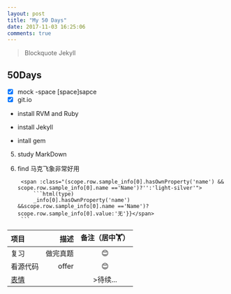 ```yaml
---
layout: post
title: "My 50 Days"
date: 2017-11-03 16:25:06 
comments: true
---
```


> Blockquote
> Jekyll

## 50Days

- [x] mock  -space [space]sapce
- [x] git.io
* install RVM and Ruby
+ install Jekyll
- intall gem

5. study MarkDown
6. find 马克飞象非常好用

		<span :class="(scope.row.sample_info[0].hasOwnProperty('name') && scope.row.sample_info[0].name =='Name')?'':'light-silver'">
			```html(type)
			_info[0].hasOwnProperty('name') &&scope.row.sample_info[0].name =='Name')?scope.row.sample_info[0].value:'无'}}</span>
		```

项目   |   描述 |备注（居中🏋）
:--- | ---:|:--:
复习 | 做完真题|:blush:
看源代码|offer|:blush:
[表情](https://github.com/guodongxiaren/README/blob/master/emoji.md) ||>待续...


